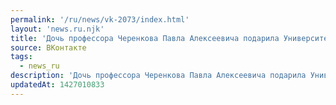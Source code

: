 ```yaml
---
permalink: '/ru/news/vk-2073/index.html'
layout: 'news.ru.njk'
title: 'Дочь профессора Черенкова Павла Алексеевича подарила Университету две пишущие машинки отца.…'
source: ВКонтакте
tags:
  - news_ru
description: 'Дочь профессора Черенкова Павла Алексеевича подарила Университету две пишущие машинки отца.…'
updatedAt: 1427010833
---
```

